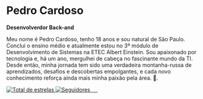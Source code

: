 # Pedro Cardoso

**Desenvolverdor Back-and**

Meu nome é Pedro Cardoso, tenho 18 anos e sou natural de São Paulo. Concluí o ensino médio e atualmente estou no 3º módulo de Desenvolvimento de Sistemas na ETEC Albert Einstein.
Sou apaixonado por tecnologia e, há um ano, mergulhei de cabeça no fascinante mundo da TI. Desde então, minha jornada tem sido uma verdadeira montanha-russa de aprendizados, desafios e descobertas empolgantes, e cada novo conhecimento reforça ainda mais minha paixão pela área. 🚀.

<p align="left">
    <a href="https://github.com/PedroCardosoV?tab=repositories&sort=stargazers">
        <img 
            alt="Total de estrelas" 
            title="Total de estrelas GitHub" 
            src="https://custom-icon-badges.demolab.com/github/stars/PedroCardosoVch?color=55960c&style=for-the-badge&labelColor=488207&logo=star&label=estrelas"
        />
    </a>
    <a href="https://github.com/PedroCardosoV?tab=followers">
        <img 
            alt="Seguidores" 
            title="Me siga no GitHub" 
            src="https://custom-icon-badges.demolab.com/github/followers/PedroCardosoV?color=236ad3&labelColor=1155ba&style=for-the-badge&logo=github&label=Seguidores&logoColor=white"
        />
    </a>
</p>
